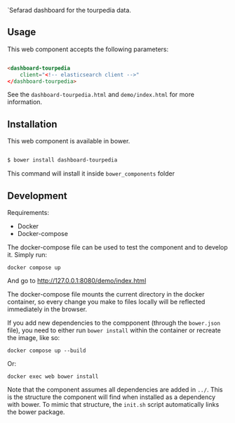 `Sefarad dashboard for the tourpedia data.

## Usage

This web component accepts the following parameters:

```html

<dashboard-tourpedia
    client="<!-- elasticsearch client -->"
</dashboard-tourpedia>

```

See the `dashboard-tourpedia.html` and `demo/index.html` for more information.

## Installation

This web component is available in bower. 

```bash

$ bower install dashboard-tourpedia

```

This command will install it inside `bower_components` folder

## Development

Requirements:

 * Docker
 * Docker-compose

The docker-compose file can be used to test the component and to develop it.
Simply run:

```
docker compose up
```

And go to http://127.0.0.1:8080/demo/index.html

The docker-compose file mounts the current directory in the docker container, so every change you make to files locally will be reflected immediately in the browser.

If you add new dependencies to the compponent (through the `bower.json` file), you need to either run `bower install` within the container or recreate the image, like so:

```
docker compose up --build

```

Or:

```
docker exec web bower install
```

Note that the component assumes all dependencies are added in `../`.
This is the structure the component will find when installed as a dependency with bower.
To mimic that structure, the `init.sh` script automatically links the bower package.
